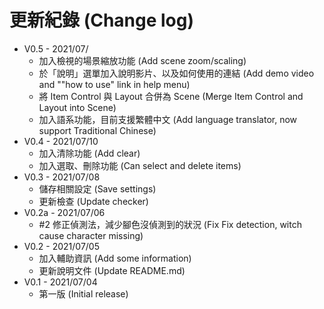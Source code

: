# 更新紀錄 (Change log)

- V0.5 - 2021/07/
  - 加入檢視的場景縮放功能 (Add scene zoom/scaling)
  - 於「說明」選單加入說明影片、以及如何使用的連結 (Add demo video and ""how to use" link in help menu)
  - 將 Item Control 與 Layout 合併為 Scene (Merge Item Control and Layout into Scene)
  - 加入語系功能，目前支援繁體中文 (Add language translator, now support Traditional Chinese)
- V0.4 - 2021/07/10
  - 加入清除功能 (Add clear)
  - 加入選取、刪除功能 (Can select and delete items)
- V0.3 - 2021/07/08
  - 儲存相關設定 (Save settings)
  - 更新檢查 (Update checker)
- V0.2a - 2021/07/06
  - #2 修正偵測法，減少腳色沒偵測到的狀況 (Fix Fix detection, witch cause character missing)
- V0.2 - 2021/07/05
  - 加入輔助資訊 (Add some information)
  - 更新說明文件 (Update README.md)
- V0.1 - 2021/07/04
  - 第一版 (Initial release)
